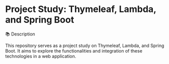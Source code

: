 
# Project Study: Thymeleaf, Lambda, and Spring Boot

📚 Description

This repository serves as a project study on Thymeleaf, Lambda, and Spring Boot. It aims to explore the functionalities and integration of these technologies in a web application.

